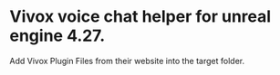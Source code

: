# Vivox voice chat helper for unreal engine 4.27.
Add Vivox Plugin Files from their website into the target folder.